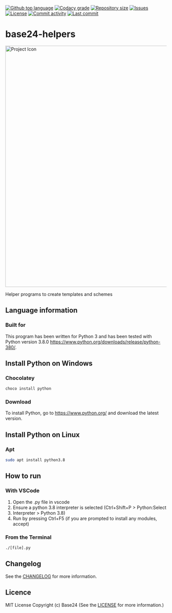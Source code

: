 [![Github top language](https://img.shields.io/github/languages/top/Base24/base24-helpers.svg?style=for-the-badge)](../../)
[![Codacy grade](https://img.shields.io/codacy/grade/[codacy-proj-id].svg?style=for-the-badge)](https://www.codacy.com/manual/Base24/base24-helpers)
[![Repository size](https://img.shields.io/github/repo-size/Base24/base24-helpers.svg?style=for-the-badge)](../../)
[![Issues](https://img.shields.io/github/issues/Base24/base24-helpers.svg?style=for-the-badge)](../../issues)
[![License](https://img.shields.io/github/license/Base24/base24-helpers.svg?style=for-the-badge)](/LICENSE.md)
[![Commit activity](https://img.shields.io/github/commit-activity/m/Base24/base24-helpers.svg?style=for-the-badge)](../../commits/master)
[![Last commit](https://img.shields.io/github/last-commit/Base24/base24-helpers.svg?style=for-the-badge)](../../commits/master)

# base24-helpers

<img src="readme-assets/icons/name.png" alt="Project Icon" width="750">

Helper programs to create templates and schemes

## Language information
### Built for
This program has been written for Python 3 and has been tested with
Python version 3.8.0 <https://www.python.org/downloads/release/python-380/>.

## Install Python on Windows
### Chocolatey
```powershell
choco install python
```
### Download
To install Python, go to <https://www.python.org/> and download the latest
version.

## Install Python on Linux
### Apt
```bash
sudo apt install python3.8
```

## How to run
### With VSCode
1. Open the .py file in vscode
2. Ensure a python 3.8 interpreter is selected (Ctrl+Shift+P > Python:Select
3. Interpreter > Python 3.8)
4. Run by pressing Ctrl+F5 (if you are prompted to install any modules, accept)
### From the Terminal
```bash
./[file].py
```

## Changelog
See the [CHANGELOG](/CHANGELOG.md) for more information.

## Licence
MIT License
Copyright (c) Base24
(See the [LICENSE](/LICENSE.md) for more information.)
